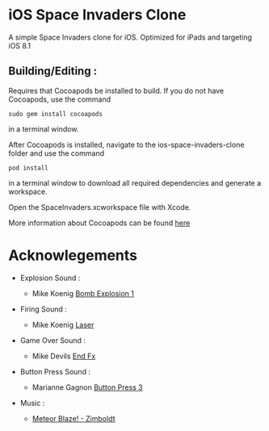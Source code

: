 iOS Space Invaders Clone
========================

A simple Space Invaders clone for iOS.  Optimized for iPads and targeting iOS 8.1

Building/Editing : 
---------------------   

Requires that Cocoapods be installed to build.  If you do not have Cocoapods, use the command

    sudo gem install cocoapods

in a terminal window.

After Cocoapods is installed, navigate to the ios-space-invaders-clone folder and use the command

    pod install

in a terminal window to download all required dependencies and generate a workspace.

Open the SpaceInvaders.xcworkspace file with Xcode.

More information about Cocoapods can be found [here](http://guides.cocoapods.org/)

Acknowlegements
===============

*	Explosion Sound :
	*	 Mike Koenig [Bomb Explosion 1](http://soundbible.com/107-Bomb-Explosion-1.html)

*	Firing Sound : 
	*	Mike Koenig [Laser](http://soundbible.com/1087-Laser.html)

*	Game Over Sound : 
	*	Mike Devils [End Fx](http://soundbible.com/2017-End-Fx.html)

*	Button Press Sound : 
	*	Marianne Gagnon [Button Press 3](http://soundbible.com/1689-Button-Press-3.html)

*	Music : 
	*	[Meteor Blaze! - Zimboldt](https://soundcloud.com/zimbolt/meteor-blaze)
